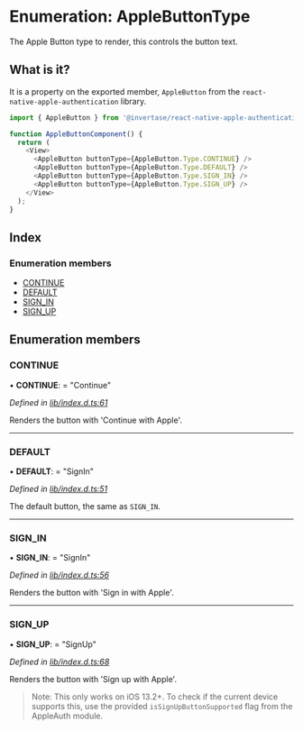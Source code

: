 # Enumeration: AppleButtonType

The Apple Button type to render, this controls the button text.

## What is it?

It is a property on the exported member, `AppleButton` from the `react-native-apple-authentication` library.

```js
import { AppleButton } from '@invertase/react-native-apple-authentication';

function AppleButtonComponent() {
  return (
    <View>
      <AppleButton buttonType={AppleButton.Type.CONTINUE} />
      <AppleButton buttonType={AppleButton.Type.DEFAULT} />
      <AppleButton buttonType={AppleButton.Type.SIGN_IN} />
      <AppleButton buttonType={AppleButton.Type.SIGN_UP} />
    </View>
  );
}
```

## Index

### Enumeration members

- [CONTINUE](_lib_index_d_.rnappleauth.applebuttontype.md#continue)
- [DEFAULT](_lib_index_d_.rnappleauth.applebuttontype.md#default)
- [SIGN_IN](_lib_index_d_.rnappleauth.applebuttontype.md#sign_in)
- [SIGN_UP](_lib_index_d_.rnappleauth.applebuttontype.md#sign_up)

## Enumeration members

### CONTINUE

• **CONTINUE**: = "Continue"

_Defined in [lib/index.d.ts:61](https://github.com/invertase/react-native-apple-authentication/blob/2b75721d/lib/index.d.ts#L61)_

Renders the button with 'Continue with Apple'.

---

### DEFAULT

• **DEFAULT**: = "SignIn"

_Defined in [lib/index.d.ts:51](https://github.com/invertase/react-native-apple-authentication/blob/2b75721d/lib/index.d.ts#L51)_

The default button, the same as `SIGN_IN`.

---

### SIGN_IN

• **SIGN_IN**: = "SignIn"

_Defined in [lib/index.d.ts:56](https://github.com/invertase/react-native-apple-authentication/blob/2b75721d/lib/index.d.ts#L56)_

Renders the button with 'Sign in with Apple'.

---

### SIGN_UP

• **SIGN_UP**: = "SignUp"

_Defined in [lib/index.d.ts:68](https://github.com/invertase/react-native-apple-authentication/blob/2b75721d/lib/index.d.ts#L68)_

Renders the button with 'Sign up with Apple'.

> Note: This only works on iOS 13.2+. To check if the current device supports this, use the
> provided `isSignUpButtonSupported` flag from the AppleAuth module.
